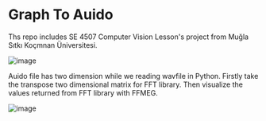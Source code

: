 # Graph To Auido  

Ths repo includes SE 4507	Computer Vision Lesson's project from Muğla Sıtkı Koçmnan Üniversitesi.



![image](https://github.com/user-attachments/assets/2c0b758e-61ee-4ee6-b380-b8955ee9f8a0)




Auido file has two dimension while we reading wavfile in Python.
Firstly take the transpose two dimensional matrix for FFT library.
Then visualize the values returned from FFT library with FFMEG.




![image](https://github.com/user-attachments/assets/a36756f5-5efe-477e-a624-605404118f68)
